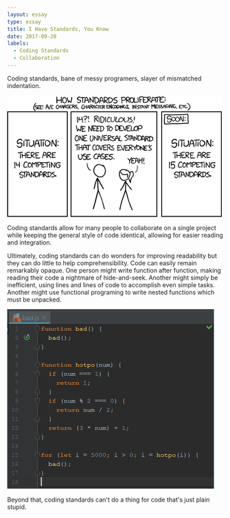 ```yaml
---
layout: essay
type: essay
title: I Have Standards, You Know
date: 2017-09-20
labels:
  - Coding Standards
  - Collaboration
---
```


Coding standards, bane of messy programers, slayer of mismatched indentation.

<img class="ui medium left floated image" src="../images/standards.png">

Coding standards allow for many people to collaborate on a single project while keeping the general style of code identical, allowing for easier reading and integration.

Ultimately, coding standards can do wonders for improving readability but they can do little to help comprehensibility.  Code can easily remain remarkably opaque.  One person might write function after function, making reading their code a nightmare of hide-and-seek.  Another might simply be inefficient, using lines and lines of code to accomplish even simple tasks.  Another might use functional programing to write nested functions which must be unpacked.

<img class="ui medium left floated image" title="Bad code is still bad" src="../images/badcode.png">

Beyond that, coding standards can't do a thing for code that's just plain stupid.